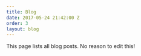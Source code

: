 ```yaml
---
title: Blog
date: 2017-05-24 21:42:00 Z
order: 3
layout: blog
---
```


This page lists all blog posts. No reason to edit this!
